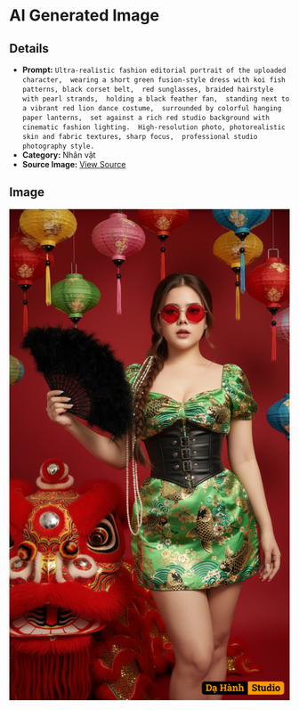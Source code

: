 # AI Generated Image

## Details
- **Prompt:** `Ultra-realistic fashion editorial portrait of the uploaded character, 
wearing a short green fusion-style dress with koi fish patterns, black corset belt, 
red sunglasses, braided hairstyle with pearl strands, 
holding a black feather fan, 
standing next to a vibrant red lion dance costume, 
surrounded by colorful hanging paper lanterns, 
set against a rich red studio background with cinematic fashion lighting. 
High-resolution photo, photorealistic skin and fabric textures, sharp focus, 
professional studio photography style.`
- **Category:** Nhân vật
- **Source Image:** [View Source](https://raw.githubusercontent.com/lenzcomvth/ImageLibrary/main/Female.png)

## Image
![AI Generated Image](./image-2025-10-03T07-15-42-687Z.png)